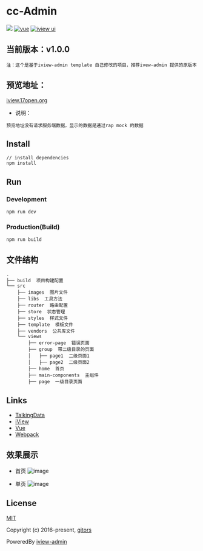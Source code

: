

# cc-Admin
[![](https://img.shields.io/travis/iview/iview-admin.svg?style=flat-square)](https://travis-ci.org/iview/iview-admin)
[![vue](https://img.shields.io/badge/vue-2.5.2-brightgreen.svg?style=flat-square)](https://github.com/vuejs/vue)
[![iview ui](https://img.shields.io/badge/iview-2.7.2-brightgreen.svg?style=flat-square)](https://github.com/iview/iview)

## 当前版本：v1.0.0

`注：这个是基于iview-admin template 自己修改的项目，推荐ivew-admin 提供的原版本`

## 预览地址：

[iview.17open.org](http:iview.17open.org)

- 说明：

```
预览地址没有请求服务端数据，显示的数据是通过rap mock 的数据

```

## Install
```bush
// install dependencies
npm install
```
## Run
### Development
```bush
npm run dev
```
### Production(Build)
```bush
npm run build
```

## 文件结构
```shell
.
├── build  项目构建配置
└── src
    ├── images  图片文件
    ├── libs  工具方法
    ├── router  路由配置
    ├── store  状态管理
    ├── styles  样式文件
    ├── template  模板文件
    ├── vendors  公共库文件
    └── views
        ├── error-page  错误页面
        ├── group  带二级目录的页面
        │   ├── page1  二级页面1
        │   ├── page2  二级页面2
        ├── home  首页
        ├── main-components  主组件
        ├── page  一级目录页面
```

## Links

- [TalkingData](https://github.com/TalkingData)
- [iView](https://github.com/iview/iview)
- [Vue](https://github.com/vuejs/vue)
- [Webpack](https://github.com/webpack/webpack)

## 效果展示

- 首页
![image](https://github.com/iview/iview-admin/raw/template/pic/home.png)

- 单页
![image](https://github.com/iview/iview-admin/raw/template/pic/page.png)

## License
[MIT](http://opensource.org/licenses/MIT)

Copyright (c) 2016-present, [gitors](http://gitor.org)

PoweredBy [iview-admin](https://github.com/iview/iview-admin)
